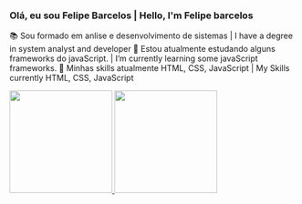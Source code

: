 ### Olá, eu sou Felipe Barcelos | Hello, I'm Felipe barcelos

📚 Sou formado em anlise e desenvolvimento de sistemas | I have a degree in system analyst and developer
🎯 Estou atualmente estudando alguns frameworks do javaScript. | I’m currently learning some javaScript frameworks.
🥇 Minhas skills atualmente HTML, CSS, JavaScript | My Skills currently HTML, CSS, JavaScript

<div>
  <a href="https://github.com/felipebarcelos">
  <img height="180em" src="https://github-readme-stats.vercel.app/api/top-langs/?username=felipebarcelos&layout=compact&langs_count=7&theme=gradient"/>
  <img height="180em" src="https://github-readme-stats.vercel.app/api?username=felipebarcelos&show_icons=true&theme=gradient&include_all_commits=true&count_private=true"/>
</div>
